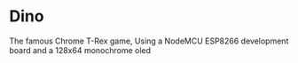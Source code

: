 # Dino
The famous Chrome T-Rex game, Using a NodeMCU ESP8266 development board and a 128x64 monochrome oled
